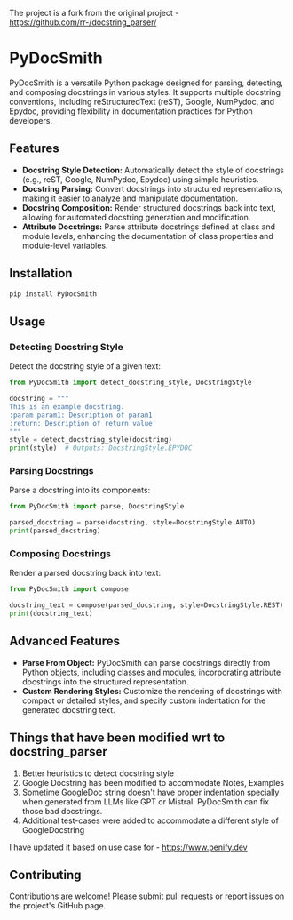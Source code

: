 The project is a fork from the original project - https://github.com/rr-/docstring_parser/



# PyDocSmith

PyDocSmith is a versatile Python package designed for parsing, detecting, and composing docstrings in various styles. It supports multiple docstring conventions, including reStructuredText (reST), Google, NumPydoc, and Epydoc, providing flexibility in documentation practices for Python developers.

## Features

- **Docstring Style Detection:** Automatically detect the style of docstrings (e.g., reST, Google, NumPydoc, Epydoc) using simple heuristics.
- **Docstring Parsing:** Convert docstrings into structured representations, making it easier to analyze and manipulate documentation.
- **Docstring Composition:** Render structured docstrings back into text, allowing for automated docstring generation and modification.
- **Attribute Docstrings:** Parse attribute docstrings defined at class and module levels, enhancing the documentation of class properties and module-level variables.

## Installation

```bash
pip install PyDocSmith
```

## Usage

### Detecting Docstring Style

Detect the docstring style of a given text:

```python
from PyDocSmith import detect_docstring_style, DocstringStyle

docstring = """
This is an example docstring.
:param param1: Description of param1
:return: Description of return value
"""
style = detect_docstring_style(docstring)
print(style)  # Outputs: DocstringStyle.EPYDOC
```

### Parsing Docstrings

Parse a docstring into its components:

```python
from PyDocSmith import parse, DocstringStyle

parsed_docstring = parse(docstring, style=DocstringStyle.AUTO)
print(parsed_docstring)
```

### Composing Docstrings

Render a parsed docstring back into text:

```python
from PyDocSmith import compose

docstring_text = compose(parsed_docstring, style=DocstringStyle.REST)
print(docstring_text)
```

## Advanced Features

- **Parse From Object:** PyDocSmith can parse docstrings directly from Python objects, including classes and modules, incorporating attribute docstrings into the structured representation.
- **Custom Rendering Styles:** Customize the rendering of docstrings with compact or detailed styles, and specify custom indentation for the generated docstring text.

## Things that have been modified wrt to docstring_parser

1. Better heuristics to detect docstring style
2. Google Docstring has been modified to accommodate Notes, Examples
3. Sometime GoogleDoc string doesn't have proper indentation specially when generated from LLMs like GPT or Mistral. PyDocSmith can fix those bad docstrings.
4. Additional test-cases were added to accommodate a different style of GoogleDocstring

I have updated it based on use case for - https://www.penify.dev

## Contributing

Contributions are welcome! Please submit pull requests or report issues on the project's GitHub page.


